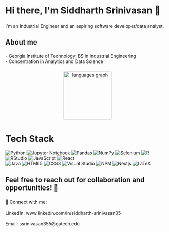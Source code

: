 <h1 align="left">Hi there, I'm Siddharth Srinivasan 👋</h1>

###

<p align="left">I'm an Industrial Engineer and an aspiring software developer/data analyst. </p>

###

<h2 align="left">About me</h2>

###

<p align="left">- Georgia Institute of Technology, BS in Industrial Engineering<br>- Concentration in Analytics and Data Science</p>

###

<div align="center">
  <img src="https://github-readme-stats.vercel.app/api/top-langs?username=SidSrinivasan05&locale=en&hide_title=false&layout=compact&card_width=320&langs_count=5&theme=dracula&hide_border=false&order=2" height="150" alt="languages graph"  />
</div>

###

<!-- <h2 align="left">I code with . . .</h2>  -->

###

# Tech Stack
![Python](https://img.shields.io/badge/python-3670A0?style=for-the-badge&logo=python&logoColor=ffdd54)
![Jupyter Notebook](https://img.shields.io/badge/jupyter-%23FA0F00.svg?style=for-the-badge&logo=jupyter&logoColor=white)
![Pandas](https://img.shields.io/badge/pandas-%23150458.svg?style=for-the-badge&logo=pandas&logoColor=white)
![NumPy](https://img.shields.io/badge/numpy-%23013243.svg?style=for-the-badge&logo=numpy&logoColor=white)
![Selenium](https://img.shields.io/badge/-selenium-%43B02A?style=for-the-badge&logo=selenium&logoColor=white)
![R](https://img.shields.io/badge/r-%23276DC3.svg?style=for-the-badge&logo=r&logoColor=white)
![RStudio](https://img.shields.io/badge/RStudio-4285F4?style=for-the-badge&logo=rstudio&logoColor=white)
![JavaScript](https://img.shields.io/badge/JavaScript-FF5722?style=for-the-badge&logo=JavaScript&logoColor=white)
![React](https://img.shields.io/badge/react-%23006f5c.svg?style=for-the-badge&logo=react&logoColor=FF6719)<br/>
![Java](https://img.shields.io/badge/java-%23ED8B00.svg?style=for-the-badge&logo=openjdk&logoColor=white)
![HTML5](https://img.shields.io/badge/html5-%2338B2AC.svg?style=for-the-badge&logo=html5&logoColor=white)
![CSS3](https://img.shields.io/badge/css3-%231572B6.svg?style=for-the-badge&logo=css3&logoColor=white)
![Visual Studio](https://img.shields.io/badge/Visual%20Studio-5C2D91.svg?style=for-the-badge&logo=visual-studio&logoColor=white)
![NPM](https://img.shields.io/badge/NPM-%23CB3837.svg?style=for-the-badge&logo=npm&logoColor=white)
![Nextjs](https://img.shields.io/badge/Next-002E3B?style=for-the-badge&logo=nextdotjs&logoColor=#00DC82)
![LaTeX](https://img.shields.io/badge/latex-%23008080.svg?style=for-the-badge&logo=latex&logoColor=white)

<!-- ![Bootstrap](https://img.shields.io/badge/bootstrap-%238511FA.svg?style=for-the-badge&logo=bootstrap&logoColor=white)<br/> -->
<!-- ![AWS](https://img.shields.io/badge/Amazon_AWS-232F3E?style=for-the-badge&logo=amazon-aws&logoColor=white) -->
<!-- ![Azure](https://img.shields.io/badge/Microsoft_Azure-0078D4?style=for-the-badge&logo=microsoft-azure&logoColor=white) -->
<!-- ![Firebase](https://img.shields.io/badge/firebase-ffca28?style=for-the-badge&logo=firebase&logoColor=black) -->

<!-- ![TailwindCSS](https://img.shields.io/badge/tailwindcss-%2338B2AC.svg?style=for-the-badge&logo=tailwind-css&logoColor=white) -->
<!-- ![Figma](https://img.shields.io/badge/figma-%23F24E1E.svg?style=for-the-badge&logo=figma&logoColor=white) -->
<!-- ![Notion](https://img.shields.io/badge/Notion-7D4698?style=for-the-badge&logo=Notion-Browser&logoColor=white) -->
<!-- ![JWT](https://img.shields.io/badge/JWT-black?style=for-the-badge&logo=JSON%20web%20tokens) -->
<!-- ![Xcode](https://img.shields.io/badge/Xcode-007ACC?style=for-the-badge&logo=Xcode&logoColor=white)<br/> -->
<!-- ![Replit](https://img.shields.io/badge/Replit-DD1200?style=for-the-badge&logo=Replit&logoColor=white) -->

<!-- ![Swift](https://img.shields.io/badge/swift-F54A2A?style=for-the-badge&logo=swift&logoColor=white) -->
<!-- ![iOS](https://img.shields.io/badge/iOS-000000?style=for-the-badge&logo=ios&logoColor=white) -->
<!-- ![Confluence](https://img.shields.io/badge/confluence-%23172BF4.svg?style=for-the-badge&logo=confluence&logoColor=white)<br/> -->
<!-- ![Jira](https://img.shields.io/badge/jira-%230A0FFF.svg?style=for-the-badge&logo=jira&logoColor=white) -->
<!-- ![Postman](https://img.shields.io/badge/Postman-FF6C37?style=for-the-badge&logo=postman&logoColor=white) -->


###

<h2 align="left">Feel free to reach out for collaboration and opportunities! 🌟</h2>

###

<p align="left">🔗 Connect with me:<br><br>LinkedIn: www.linkedin.com/in/siddharth-srinivasan05<br><br>Email: ssrinivasan355@gatech.edu</p>

###
